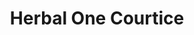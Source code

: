 ---
title: "Herbal One Courtice"
url: /courtice/herbal-one-courtice/
shop: nutrition supplements
---
